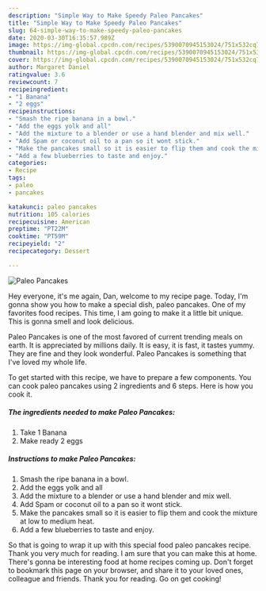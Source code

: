 ```yaml
---
description: "Simple Way to Make Speedy Paleo Pancakes"
title: "Simple Way to Make Speedy Paleo Pancakes"
slug: 64-simple-way-to-make-speedy-paleo-pancakes
date: 2020-03-30T16:35:57.989Z
image: https://img-global.cpcdn.com/recipes/5390070945153024/751x532cq70/paleo-pancakes-recipe-main-photo.jpg
thumbnail: https://img-global.cpcdn.com/recipes/5390070945153024/751x532cq70/paleo-pancakes-recipe-main-photo.jpg
cover: https://img-global.cpcdn.com/recipes/5390070945153024/751x532cq70/paleo-pancakes-recipe-main-photo.jpg
author: Margaret Daniel
ratingvalue: 3.6
reviewcount: 7
recipeingredient:
- "1 Banana"
- "2 eggs"
recipeinstructions:
- "Smash the ripe banana in a bowl."
- "Add the eggs yolk and all"
- "Add the mixture to a blender or use a hand blender and mix well."
- "Add Spam or coconut oil to a pan so it wont stick."
- "Make the pancakes small so it is easier to flip them and cook the mixture at low to medium heat."
- "Add a few blueberries to taste and enjoy."
categories:
- Recipe
tags:
- paleo
- pancakes

katakunci: paleo pancakes 
nutrition: 105 calories
recipecuisine: American
preptime: "PT22M"
cooktime: "PT59M"
recipeyield: "2"
recipecategory: Dessert

---
```



![Paleo Pancakes](https://img-global.cpcdn.com/recipes/5390070945153024/751x532cq70/paleo-pancakes-recipe-main-photo.jpg)

Hey everyone, it's me again, Dan, welcome to my recipe page. Today, I'm gonna show you how to make a special dish, paleo pancakes. One of my favorites food recipes. This time, I am going to make it a little bit unique. This is gonna smell and look delicious.



Paleo Pancakes is one of the most favored of current trending meals on earth. It is appreciated by millions daily. It is easy, it is fast, it tastes yummy. They are fine and they look wonderful. Paleo Pancakes is something that I've loved my whole life.


To get started with this recipe, we have to prepare a few components. You can cook paleo pancakes using 2 ingredients and 6 steps. Here is how you cook it.

##### The ingredients needed to make Paleo Pancakes:

1. Take 1 Banana
1. Make ready 2 eggs




##### Instructions to make Paleo Pancakes:

1. Smash the ripe banana in a bowl.
1. Add the eggs yolk and all
1. Add the mixture to a blender or use a hand blender and mix well.
1. Add Spam or coconut oil to a pan so it wont stick.
1. Make the pancakes small so it is easier to flip them and cook the mixture at low to medium heat.
1. Add a few blueberries to taste and enjoy.




So that is going to wrap it up with this special food paleo pancakes recipe. Thank you very much for reading. I am sure that you can make this at home. There's gonna be interesting food at home recipes coming up. Don't forget to bookmark this page on your browser, and share it to your loved ones, colleague and friends. Thank you for reading. Go on get cooking!
